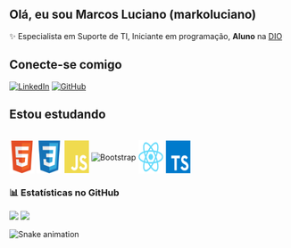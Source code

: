 ## Olá, eu sou Marcos Luciano (markoluciano)

✨ Especialista em Suporte de TI, Iniciante em programação, **Aluno** na [DIO](https://dio.me) 

## Conecte-se comigo
[![LinkedIn](https://img.shields.io/badge/LinkedIn-0077B5?style=for-the-badge&logo=linkedin&logoColor=white)](https://www.linkedin.com/in/prmarcosluciano/)
[![GitHub](https://img.shields.io/badge/GitHub-100000?style=for-the-badge&logo=github&logoColor=white)](https://github.com/markosluciano)


## Estou estudando 
<div style="display: inline_block"><br>
  <img align="center" alt="HTML" height="60" width="45" src="https://raw.githubusercontent.com/devicons/devicon/master/icons/html5/html5-original.svg">
  <img align="center" alt="CSS" height="60" width="45" src="https://raw.githubusercontent.com/devicons/devicon/master/icons/css3/css3-original.svg">
  <img align="center" alt="Js" height="60" width="45" src="https://raw.githubusercontent.com/devicons/devicon/master/icons/javascript/javascript-plain.svg">
  <img align="center" alt="Bootstrap" height="60" width="45" src="https://cdn.jsdelivr.net/gh/devicons/devicon/icons/bootstrap/bootstrap-original.svg">
  <img align="center" alt="React" height="60" width="45" src="https://raw.githubusercontent.com/devicons/devicon/master/icons/react/react-original.svg">
  <img align="center" alt="TypeScript" height="60" width="45" src="https://raw.githubusercontent.com/devicons/devicon/master/icons/typescript/typescript-original.svg">
                               
</div>

### 📊 Estatísticas no GitHub

<div>
  <img height="150em" src="https://github-readme-stats.vercel.app/api?username=markosluciano&show_icons=true&theme=dracula&include_all_commits=true&count_private=true"/>
  <img height="150em" src="https://github-readme-stats.vercel.app/api/top-langs/?username=markosluciano&layout=compact&langs_count=7&theme=dracula"/>
</div>


![Snake animation](https://github.com/LuigiGF/LuigiGF/blob/output/github-contribution-grid-snake.svg)
